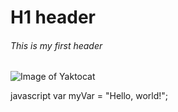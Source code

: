 # H1 header

###### This is my first header

![Image of Yaktocat](https://octodex.github.com/images/yaktocat.png)


javascript
var myVar = "Hello, world!";
